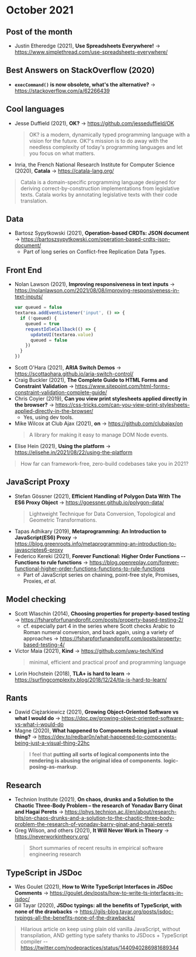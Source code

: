 # October 2021

## Post of the month

+ Justin Etheredge (2021), **Use Spreadsheets Everywhere!** &#8594; https://www.simplethread.com/use-spreadsheets-everywhere/

## Best Answers on StackOverflow (2020)

+ **`execCommand()` is now obsolete, what's the alternative?** &#8594; https://stackoverflow.com/a/62266439


## Cool languages

+ Jesse Duffield (2021), **OK?** &#8594; https://github.com/jesseduffield/OK
  > OK? is a modern, dynamically typed programming language with a vision for the future. OK?'s mission is to do away with the needless complexity of today's programming languages and let you focus on what matters. 
+ Inria, the French National Research Institute for Computer Science (2020), **Catala** &#8594; https://catala-lang.org/
> Catala is a domain-specific programming language designed for deriving correct-by-construction implementations from legislative texts.
> Catala works by annotating legislative texts with their code translation.

## Data

+ Bartosz Sypytkowski (2021), **Operation-based CRDTs: JSON document** &#8594; https://bartoszsypytkowski.com/operation-based-crdts-json-document/
  + Part of long series on Conflict-free Replication Data Types.

## Front End

+ Nolan Lawson (2021), **Improving responsiveness in text inputs** &#8594; https://nolanlawson.com/2021/08/08/improving-responsiveness-in-text-inputs/
  ```js
  var queued = false
  textarea.addEventListener('input', () => {
    if (!queued) {
      queued = true
      requestIdleCallback(() => {
        updateUI(textarea.value)
        queued = false
      })
    }
  })
  ```
+ Scott O'Hara (2021), **ARIA Switch Demos** &#8594; https://scottaohara.github.io/aria-switch-control/
+ Craig Buckler (2021), **The Complete Guide to HTML Forms and Constraint Validation** &#8594; https://www.sitepoint.com/html-forms-constraint-validation-complete-guide/
+ Chris Coyier (2019), **Can you view print stylesheets applied directly in the browser?** &#8594; https://css-tricks.com/can-you-view-print-stylesheets-applied-directly-in-the-browser/
  + Yes, using dev tools.
+ Mike Wilcox at Club Ajax (2021), **on** &#8594; https://github.com/clubajax/on
  > A library for making it easy to manage DOM Node events.
+ Elise Hein (2021), **Using the platform** &#8594; https://elisehe.in/2021/08/22/using-the-platform
> How far can framework-free, zero-build codebases take you in 2021?

## JavaScript Proxy

+ Stefan Gössner (2021), **Efficient Handling of Polygon Data With The ES6 Proxy Object** &#8594; https://goessner.github.io/polygon-data/
  > Lightweight Technique for Data Conversion, Topological and Geometric Transformations.
+ Tapas Adhikary (2019), **Metaprogramming: An Introduction to JavaScript(ES6) Proxy** &#8594; https://blog.greenroots.info/metaprogramming-an-introduction-to-javascriptes6-proxy
+ Federico Kereki (2021), **Forever Functional: Higher Order Functions -- Functions to rule functions** &#8594; https://blog.openreplay.com/forever-functional-higher-order-functions-functions-to-rule-functions
  + Part of JavaScript series on chaining, point-free style, Promises, Proxies, *et al*.

## Model checking

+ Scott Wlaschin (2014), **Choosing properties for property-based testing** &#8594; https://fsharpforfunandprofit.com/posts/property-based-testing-2/
  + cf. especially part 4 in the series where Scott checks Arabic to Roman numeral conversion, and back again, using a variety of approaches &#8594;  https://fsharpforfunandprofit.com/posts/property-based-testing-4/
+ Victor Maia (2021), **Kind** &#8594; https://github.com/uwu-tech/Kind
  > minimal, efficient and practical proof and programming language
+ Lorin Hochstein (2018), **TLA+ is hard to learn** &#8594; https://surfingcomplexity.blog/2018/12/24/tla-is-hard-to-learn/


## Rants

+ Dawid Ciężarkiewicz (2021), **Growing Object-Oriented Software vs what I would do** &#8594; https://dpc.pw/growing-object-oriented-software-vs-what-i-would-do
+ Magne (2020), **What happened to Components being just a visual thing?** &#8594; https://dev.to/redbar0n/what-happened-to-components-being-just-a-visual-thing-22hc
  > I feel that **putting all sorts of logical components into the rendering is abusing the original idea of components**.
  > **logic-posing-as-markup**.

## Research

+ Technion Institute (2021), **On chaos, drunks and a Solution to the Chaotic Three-Body Problem – the research of Yonadav Barry Ginat and Hagai Perets** &#8594; https://phys.technion.ac.il/en/about/research-bits/on-chaos-drunks-and-a-solution-to-the-chaotic-three-body-problem-the-research-of-yonadav-barry-ginat-and-hagai-perets
+ Greg Wilson, and others (2021), **It Will Never Work in Theory** &#8594; https://neverworkintheory.org/
  > Short summaries of recent results in empirical software engineering research 

## TypeScript in JSDoc

+ Wes Goulet (2021), **How to Write TypeScript Interfaces in JSDoc Comments** &#8594; https://goulet.dev/posts/how-to-write-ts-interfaces-in-jsdoc/
+ Gil Tayar (2020), **JSDoc typings: all the benefits of TypeScript, with none of the drawbacks** &#8594; https://gils-blog.tayar.org/posts/jsdoc-typings-all-the-benefits-none-of-the-drawbacks/
> Hilarious article on keep using plain old vanilla JavaScript, without transpilation, AND getting type safety thanks to JSDocs + TypeScript compiler --https://twitter.com/nodepractices/status/1440940286981689344
